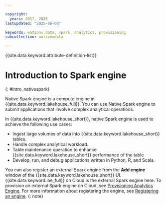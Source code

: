 ```yaml
---

copyright:
  years: 2017, 2025
lastupdated: "2025-06-08"

keywords: watsonx.data, spark, analytics, provisioning
subcollection: watsonxdata

---
```


{{site.data.keyword.attribute-definition-list}}

# Introduction to Spark engine
{: #intro_nativespark}

Native Spark engine is a compute engine in {{site.data.keyword.lakehouse_full}}. You can use Native Spark engine to submit applications that involve complex analytical operations.

In {{site.data.keyword.lakehouse_short}}, native Spark engine is used to achieve the following use cases:

- Ingest large volumes of data into {{site.data.keyword.lakehouse_short}} tables.
- Handle complex analytical workload.
- Table maintenance operation to enhance {{site.data.keyword.lakehouse_short}} performance of the table
- Develop, run, and debug applications written in Python, R, and Scala.

You can also register an external Spark engine from the **Add engine** window of the {{site.data.keyword.lakehouse_short}} UI. {{site.data.keyword.iae_full}} on Cloud is the external Spark engine here. To provision an external Spark engine on Cloud, see [Provisioning Analytics Engine]({{site.data.keyword.ref-lh-provisioning-serverless-link}}). For more information about registering the engine, see [Registering an engine]({{site.data.keyword.ref-reg_engine-link}}).
{: note}

